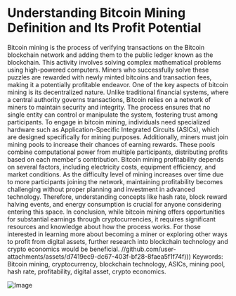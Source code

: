 # Understanding Bitcoin Mining Definition and Its Profit Potential
Bitcoin mining is the process of verifying transactions on the Bitcoin blockchain network and adding them to the public ledger known as the blockchain. This activity involves solving complex mathematical problems using high-powered computers. Miners who successfully solve these puzzles are rewarded with newly minted bitcoins and transaction fees, making it a potentially profitable endeavor.
One of the key aspects of bitcoin mining is its decentralized nature. Unlike traditional financial systems, where a central authority governs transactions, Bitcoin relies on a network of miners to maintain security and integrity. The process ensures that no single entity can control or manipulate the system, fostering trust among participants.
To engage in bitcoin mining, individuals need specialized hardware such as Application-Specific Integrated Circuits (ASICs), which are designed specifically for mining purposes. Additionally, miners must join mining pools to increase their chances of earning rewards. These pools combine computational power from multiple participants, distributing profits based on each member's contribution.
Bitcoin mining profitability depends on several factors, including electricity costs, equipment efficiency, and market conditions. As the difficulty level of mining increases over time due to more participants joining the network, maintaining profitability becomes challenging without proper planning and investment in advanced technology. Therefore, understanding concepts like hash rate, block reward halving events, and energy consumption is crucial for anyone considering entering this space.
In conclusion, while bitcoin mining offers opportunities for substantial earnings through cryptocurrencies, it requires significant resources and knowledge about how the process works. For those interested in learning more about becoming a miner or exploring other ways to profit from digital assets, further research into blockchain technology and crypto economics would be beneficial.
 //github.com/user-attachments/assets/d7419ec9-dc67-403f-bf28-8faea5f1f74f)))
Keywords: Bitcoin mining, cryptocurrency, blockchain technology, ASICs, mining pool, hash rate, profitability, digital asset, crypto economics.

![Image](https://github.com/user-attachments/assets/d7419ec9-dc67-403f-bf28-8faea5f1f74f)
